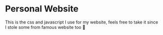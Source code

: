 # Personal Website
This is the css and javascript I use for my website, feels free to take it since I stole some from famous website too 🥀
